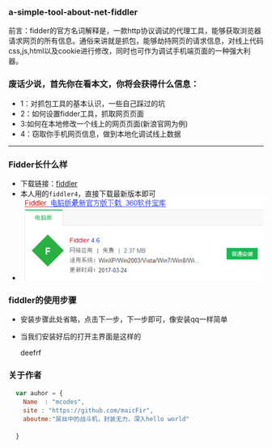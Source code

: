 ### a-simple-tool-about-net-fiddler
前言：fidder的官方名词解释是，一款http协议调试的代理工具，能够获取浏览器请求网页的所有信息。通俗来讲就是抓包，能够劫持网页的请求信息，对线上代码css,js,html以及cookie进行修改，同时也可作为调试手机端页面的一种强大利器。
### 废话少说，首先你在看本文，你将会获得什么信息：

 * 1：对抓包工具的基本认识，一些自己踩过的坑 
 * 2：如何设置fidder工具，抓取网页页面
 * 3:如何在本地修改一个线上的网页页面(新浪官网为例)
 * 4：窃取你手机网页信息，做到本地化调试线上数据
 ***
 ### Fidder长什么样
 * 下载链接：[fiddler](http://baoku.360.cn/soft/show/appid/102430 '下载')
 * 本人用的`fiddler4`，直接下载最新版本即可
 * ![](https://github.com/maicFir/a-simple-tool-about-net-fiddler/blob/master/img/1.png)

 ### fiddler的使用步骤
 * 安装步骤此处省略，点击下一步，下一步即可，像安装qq一样简单
 * 当我们安装好后的打开主界面是这样的
 
     deefrf
 

 
 
 
### 关于作者
```javascript
  var auhor = {
    Name  : "mcodes",
    site : "https://github.com/maicFir",
    aboutme:"屌丝中的战斗机，封装无力，深入hello world"
  
  }
```

